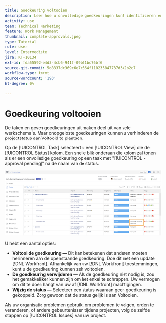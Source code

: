 ```yaml
---
title: Goedkeuring voltooien
description: Leer hoe u onvolledige goedkeuringen kunt identificeren en oplossen zodat u uw project kunt sluiten in [!DNL  Workfront].
activity: use
team: Technical Marketing
feature: Work Management
thumbnail: complete-approvals.jpeg
type: Tutorial
role: User
level: Intermediate
jira: KT-10134
exl-id: fda55592-e4d3-4cb6-941f-09bf1bc76bf6
source-git-commit: 5d8337dc369c6e7c664f110235847737d342b2c7
workflow-type: tm+mt
source-wordcount: '193'
ht-degree: 0%

---
```


# Goedkeuring voltooien

De taken en geven goedkeuringen uit maken deel uit van vele werkschema&#39;s. Maar onopgeloste goedkeuringen kunnen u verhinderen de projectstatus aan Voltooid te plaatsen.

Op de [!UICONTROL Task] selecteert u een [!UICONTROL View] die de [!UICONTROL Status] kolom. Een snelle blik onderaan die kolom zal tonen als er een onvolledige goedkeuring op een taak met &quot;[!UICONTROL -approval pending]&quot; na de naam van de status.

![Project met volledige goedkeuring](assets/planner-fund-approval-pending.png)

U hebt een aantal opties:

* **Voltooi de goedkeuring —** Dit kan betekenen dat anderen moeten herinneren aan de openstaande goedkeuring. Doe dit met een update [!DNL Workfront]. Afhankelijk van uw [!DNL Workfront] toestemmingen, kunt u de goedkeuring kunnen zelf voltooien.
* **De goedkeuring verwijderen —** Als de goedkeuring niet nodig is, zou het gemakkelijker kunnen zijn om het enkel te schrappen. Uw vermogen om dit te doen hangt van uw af [!DNL Workfront] machtigingen.
* **Wijzig de status —** Selecteer een status waaraan geen goedkeuring is gekoppeld. Zorg gewoon dat de status gelijk is aan Voltooien.

Als uw organisatie problemen gebruikt om problemen te volgen, orden te veranderen, of andere gebeurtenissen tijdens projecten, volg de zelfde stappen op [!UICONTROL Issues] van uw project.
